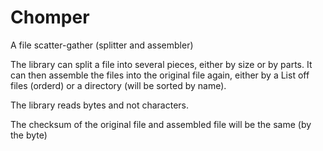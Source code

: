 # Chomper
A file scatter-gather (splitter and assembler)

The library can split a file into several pieces, either by size or by parts.
It can then assemble the files into the original file again, either by a List off files (orderd) or a directory (will be sorted by name).

The library reads bytes and not characters.

The checksum of the original file and assembled file will be the same (by the byte)
